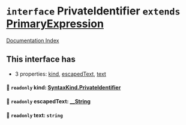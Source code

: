 # `interface` PrivateIdentifier `extends` [PrimaryExpression](../private.interface.PrimaryExpression/README.md)

[Documentation Index](../README.md)

## This interface has

- 3 properties:
[kind](#-readonly-kind-syntaxkindprivateidentifier),
[escapedText](#-readonly-escapedtext-string),
[text](#-readonly-text-string)


#### 📄 `readonly` kind: [SyntaxKind.PrivateIdentifier](../private.enum.SyntaxKind/README.md#privateidentifier--81)



#### 📄 `readonly` escapedText: [\_\_String](../private.type.__String/README.md)



#### 📄 `readonly` text: `string`




